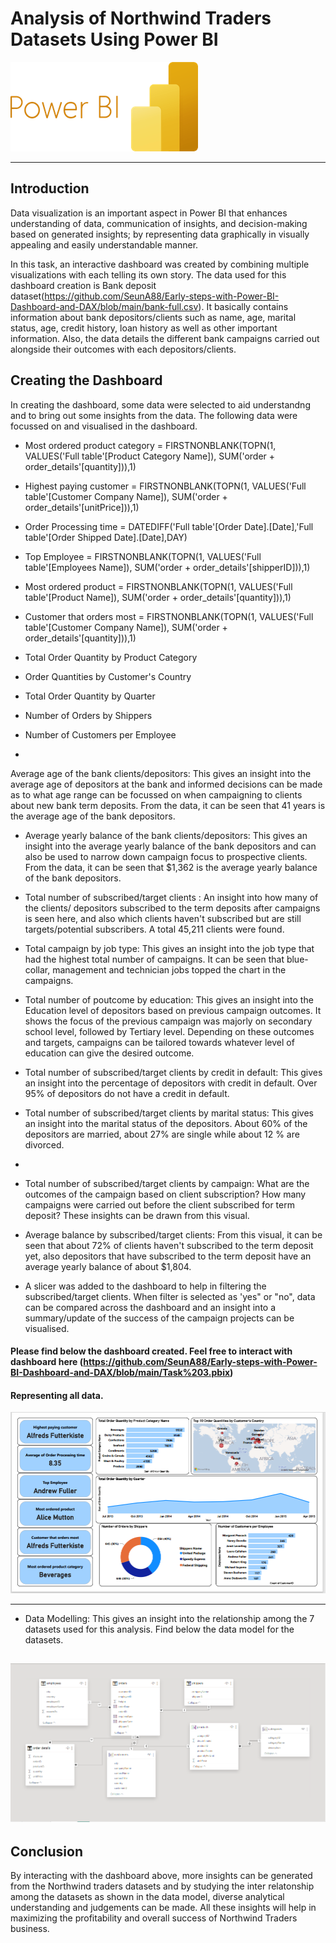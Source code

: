 # Analysis of Northwind Traders Datasets Using Power BI

![](logo.png)

---

## Introduction

Data visualization is an important aspect in Power BI that enhances understanding of data, communication of insights, and decision-making based on generated insights; by representing data graphically in visually appealing and easily understandable manner. 

In this task, an interactive dashboard was created by combining multiple visualizations with each telling its own story. The data used for this dashboard creation is Bank deposit dataset(https://github.com/SeunA88/Early-steps-with-Power-BI-Dashboard-and-DAX/blob/main/bank-full.csv). It basically contains information about bank depositors/clients such as name, age, marital status, age, credit history, loan history as well as other important information. Also, the  data details the different bank campaigns carried out alongside their outcomes with each depositors/clients.

## Creating the Dashboard

In creating the dashboard, some data were selected to aid understandng and to bring out some insights from the data. The following data were focussed on and visualised in the dashboard. 

- Most ordered product category = FIRSTNONBLANK(TOPN(1, VALUES('Full table'[Product Category Name]), SUM('order + order_details'[quantity])),1)
- Highest paying customer = FIRSTNONBLANK(TOPN(1, VALUES('Full table'[Customer Company Name]), SUM('order + order_details'[unitPrice])),1)
- Order Processing time = DATEDIFF('Full table'[Order Date].[Date],'Full table'[Order Shipped Date].[Date],DAY)
- Top Employee = FIRSTNONBLANK(TOPN(1, VALUES('Full table'[Employees Name]), SUM('order + order_details'[shipperID])),1)
- Most ordered product = FIRSTNONBLANK(TOPN(1, VALUES('Full table'[Product Name]), SUM('order + order_details'[quantity])),1)
- Customer that orders most = FIRSTNONBLANK(TOPN(1, VALUES('Full table'[Customer Company Name]), SUM('order + order_details'[quantity])),1)
- Total Order Quantity by Product Category
- Order Quantities by Customer's Country
- Total Order Quantity by Quarter
- Number of Orders by Shippers
- Number of Customers per Employee
  
- 

Average age of the bank clients/depositors: This gives an insight into the average age of depositors at the bank and informed decisions can be made as to what age range can be focussed on when campaigning to clients about new bank term deposits. From the data, it can be seen that 41 years is the average age of the bank depositors.
  
- Average yearly balance of the bank clients/depositors: This gives an insight into the average yearly balance of the bank depositors and can also be used to narrow down campaign focus to prospective clients. From the data, it can be seen that $1,362 is the average yearly balance of the bank depositors.
  
- Total number of subscribed/target clients : An insight into how many of the clients/ depositors subscribed to the term deposits after campaigns is seen here, and also which clients haven't subscribed but are still targets/potential subscribers. A total 45,211 clients were found.
    
- Total campaign by job type: This gives an insight into the job type that had the highest total number of campaigns. It can be seen that blue-collar, management and technician jobs topped the chart in the campaigns.
  
- Total number of poutcome by education: This gives an insight into the Education level of depositors based on previous campaign outcomes. It shows the focus of the previous campaign was majorly on secondary school level, followed by Tertiary level.  Depending on these outcomes and targets, campaigns can be tailored towards whatever level of education can give the desired outcome.
  
- Total number of subscribed/target clients by credit in default: This gives an insight into the percentage of depositors with credit in default. Over 95% of depositors do not have a credit in default.
  
- Total number of subscribed/target clients by marital status: This gives an insight into the marital status of the depositors. About 60% of the depositors are married, about 27% are single while about 12 % are divorced.
- 
- Total number of subscribed/target clients by campaign: What are the outcomes of the campaign based on client subscription? How many campaigns were carried out before the client subscribed for term deposit? These insights can be drawn from this visual.
  
- Average balance by subscribed/target clients: From this visual, it can be seen that about 72% of clients haven't subscribed to the term deposit yet, also depositors that have subscribed to the term deposit have an average yearly balance of about $1,804.
  
- A slicer was added to the dashboard to help in filtering the subscribed/target clients. When filter is selected as 'yes" or "no", data can be compared across the dashboard and an insight into a summary/update of the success of the campaign projects can be visualised.

#### Please find below the dashboard created. Feel free to interact with dashboard here (https://github.com/SeunA88/Early-steps-with-Power-BI-Dashboard-and-DAX/blob/main/Task%203.pbix)

#### Representing all data.

![](project_dashboard1.png)

----

- Data Modelling: This gives an insight into the relationship among the 7 datasets used for this analysis. Find below the data model for the datasets.
  
![](project_dashboard.png)
---

## Conclusion
By interacting with the dashboard above, more insights can be generated from the Northwind traders datasets and by studying the inter relatonship among the datasets as shown in the data model, diverse analytical understanding and judgements can be made. All these insights will help in maximizing the profitability and overall success of Northwind Traders business.
